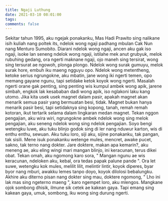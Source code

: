 ```yaml
---
title: Ngaji Luthung
date: 2021-03-10 08:01:00
tags:
comments: false
---
```

Sekitar tahun 1995, aku ngejak ponakanku, Mas Hadi Prawito sing nalikane isih kuliah nang poltek its, ndelok wong ngaji padhang mbulan Cak Nun nang Menturo Sumobito.
Diarani ndelok wong ngaji, ancen aku gak iso ngaji, isoke lan seneng ndelok wong ngaji, istilahe mek anut grubyuk, melok rubuhing gedang, ora ngerti maknane ngaji, ojo maneh sing tersirat, wong sing tersurat ae ngowoh, plonga plongo. Ndelok wong surak gumuyu, melok surak hore, embuh iku maeng ngguyu opo. Ndelok wong metentheng, ketoke serius ngrungokne, aku mbatin, jane wong iki ngerti temen, opo memang gayane ngunu, tapi setidake ketok koyok wong ngerti. Masalah ngerti orane gak penting, sing penting wis kumpul ambek wong apik, jarene simbah, engkok lak kesababan dadi wong apik, iso nglakoni laku kang utomo.
Jika kita usek usek magnet dalam pasir, apakah magnet akan menarik semua pasir yang bermuatan besi, tidak. Magnet bukan hanya menarik pasir besi, tapi setidaknya sing kopong, tanah, remah remah kotoran, ikut tertarik selama dalam lingkaran medan magnet.
Tekan nggon pengajian, aku wira wiri, ngrungokne ambek ndelok wong sing melok pengajian, aku seneng ndelok wong sing ndelok pengajian.
Soyo bengi wetengku luwe, aku tuku blinjo godok sing di ler nang nduwur karton, wis di enthu enthu, sewuan. Aku tuku loro, siji aku, sijine ponakanku, tak pangan, tak sisili.
Mene isuk ponakanku wetenge mules, mencret, awake pucet, sakno, tak terno nang dokter.
Jare doktere, makan apa kemarin?, aku meneng ae, aku eling wingi mari mangan blinjo, ini keracunan, terus dikei obat. Tekan omah, aku ngomong karo sora, " Mangan ngunu ae wis  keracunan, ndeloken aku, kebal, ora tedas papak palune pande ".
Ora let suwe, wetengku kok mules, melilit lilit, melintir lintir, koyok diperes, byar byor nang mburi, awakku lemes tanpo doyo, koyok dilolosi bebalungku.
Akhire aku diterno pisan nang dokter sing mau, doktere ngomong, " Lho ini lak mas sing ngeterno maeng ", karo ngempet loro, aku mlengos.
Mangkane ojok sombong dhisik, ilmune sik cetek ae kakean gaya.
Tapi emang sing kakean gaya, umuk, sombong, iku wong sing durung ngerti.

